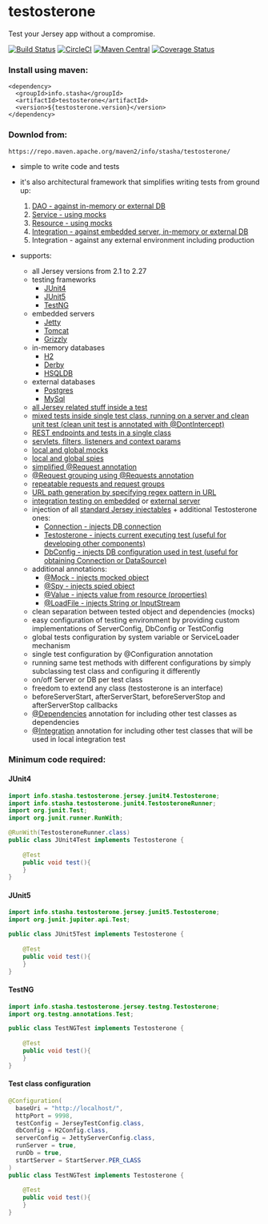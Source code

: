 # testosterone
Test your Jersey app without a compromise.

[![Build Status](https://travis-ci.org/stasha/testosterone.svg?branch=master)](https://travis-ci.org/stasha/testosterone)
[![CircleCI](https://circleci.com/gh/stasha/testosterone/tree/master.svg?style=svg)](https://circleci.com/gh/stasha/testosterone/tree/master)
[![Maven Central](https://maven-badges.herokuapp.com/maven-central/info.stasha/testosterone/badge.svg)](https://maven-badges.herokuapp.com/maven-central/info.stasha/testosterone)
[![Coverage Status](https://coveralls.io/repos/github/stasha/testosterone/badge.svg)](https://coveralls.io/github/stasha/testosterone)

### Install using maven:
```
<dependency>
  <groupId>info.stasha</groupId>
  <artifactId>testosterone</artifactId>
  <version>${testosterone.version}</version>
</dependency>
```
### Downlod from: 
```
https://repo.maven.apache.org/maven2/info/stasha/testosterone/
```

- simple to write code and tests 

- it's also architectural framework that simplifies writing tests from ground up: 
    1. [DAO - against in-memory or external DB](https://github.com/stasha/testosterone/blob/master/src/test/java/info/stasha/testosterone/jersey/junit4/integration/test/task/dao/TaskDaoTest.java)
    2. [Service - using mocks](https://github.com/stasha/testosterone/blob/master/src/test/java/info/stasha/testosterone/jersey/junit4/integration/test/task/service/TaskServiceTest.java)
    3. [Resource - using mocks](https://github.com/stasha/testosterone/blob/master/src/test/java/info/stasha/testosterone/jersey/junit4/integration/test/task/resource/TaskResourceTest.java)
    4. [Integration - against embedded server, in-memory or external DB](https://github.com/stasha/testosterone/blob/master/src/test/java/info/stasha/testosterone/jersey/junit4/integration/test/TaskEndpointIntegrationTest.java)
    5. Integration - against any external environment including production

- supports:
    - all Jersey versions from 2.1 to 2.27
    - testing frameworks 
        - [JUnit4](https://github.com/stasha/testosterone/tree/master/src/main/java/info/stasha/testosterone/jersey/junit4) 
        - [JUnit5](https://github.com/stasha/testosterone/tree/master/src/main/java/info/stasha/testosterone/jersey/junit5)
        - [TestNG](https://github.com/stasha/testosterone/tree/master/src/main/java/info/stasha/testosterone/jersey/testng)
    - embedded servers 
        - [Jetty](https://github.com/stasha/testosterone/blob/master/src/main/java/info/stasha/testosterone/servers/JettyServerConfig.java)
        - [Tomcat](https://github.com/stasha/testosterone/blob/master/src/main/java/info/stasha/testosterone/servers/TomcatServerConfig.java)
        - [Grizzly](https://github.com/stasha/testosterone/blob/master/src/main/java/info/stasha/testosterone/servers/GrizzlyServerConfig.java) 
    - in-memory databases 
        - [H2](https://github.com/stasha/testosterone/blob/master/src/main/java/info/stasha/testosterone/db/H2Config.java)
        - [Derby](https://github.com/stasha/testosterone/blob/master/src/main/java/info/stasha/testosterone/db/DerbyConfig.java)
        - [HSQLDB](https://github.com/stasha/testosterone/blob/master/src/main/java/info/stasha/testosterone/db/HsqlDbConfig.java)
    - external databases 
        - [Postgres](https://github.com/stasha/testosterone/blob/master/src/main/java/info/stasha/testosterone/db/PostgresConfig.java) 
        - [MySql](https://github.com/stasha/testosterone/blob/master/src/main/java/info/stasha/testosterone/db/MySqlConfig.java) 
    - [all Jersey related stuff inside a test](https://github.com/stasha/testosterone/blob/master/src/test/java/info/stasha/testosterone/jersey/junit4/jersey/injectables/InjectablesTest.java)
    - [mixed tests inside single test class, running on a server and clean unit test (clean unit test is annotated with @DontIntercept)](https://github.com/stasha/testosterone/blob/master/src/test/java/info/stasha/testosterone/jersey/junit4/jersey/injectables/InjectTestTest.java)
    - [REST endpoints and tests in a single class](https://github.com/stasha/testosterone/blob/master/src/test/java/info/stasha/testosterone/jersey/junit4/jersey/HttpMethodsTest.java)
    - [servlets, filters, listeners and context params](https://github.com/stasha/testosterone/tree/master/src/test/java/info/stasha/testosterone/jersey/junit4/servlet)
    - [local and global mocks](https://github.com/stasha/testosterone/blob/master/src/test/java/info/stasha/testosterone/jersey/junit4/jersey/injectables/MockInjectTest.java)
    - [local and global spies](https://github.com/stasha/testosterone/blob/master/src/test/java/info/stasha/testosterone/jersey/junit4/jersey/injectables/SpyInjectTest.java)
    - [simplified @Request annotation](https://github.com/stasha/testosterone/blob/master/src/test/java/info/stasha/testosterone/jersey/junit4/jersey/request/RequestTest.java)
    - [@Request grouping using @Requests annotation](https://github.com/stasha/testosterone/blob/master/src/test/java/info/stasha/testosterone/jersey/junit4/jersey/request/RequestTest.java)
    - [repeatable requests and request groups](https://github.com/stasha/testosterone/blob/master/src/test/java/info/stasha/testosterone/jersey/junit4/jersey/request/RequestTest.java)
    - [URL path generation by specifying regex pattern in URL](https://github.com/stasha/testosterone/blob/master/src/test/java/info/stasha/testosterone/jersey/junit4/jersey/request/RequestTest.java)
    - [integration testing on embedded](https://github.com/stasha/testosterone/blob/master/src/test/java/info/stasha/testosterone/jersey/junit4/integration/test/TaskEndpointIntegrationTest.java) or [external server](https://github.com/stasha/testosterone/blob/master/src/test/java/info/stasha/testosterone/jersey/junit4/jersey/request/ExternalBaseUriWithCustomJerseyPathTest.java)
    - injection of all [standard Jersey injectables](https://github.com/stasha/testosterone/blob/master/src/test/java/info/stasha/testosterone/jersey/junit4/jersey/injectables/InjectablesTest.java) + additional Testosterone ones:
        - [Connection - injects DB connection](https://github.com/stasha/testosterone/blob/master/src/test/java/info/stasha/testosterone/jersey/junit4/integration/test/task/dao/TaskDaoTest.java)
        - [Testosterone - injects current executing test (useful for developing other components)](https://github.com/stasha/testosterone/blob/master/src/main/java/info/stasha/testosterone/jersey/inject/SpyInjectionResolver.java)
        - [DbConfig - injects DB configuration used in test (useful for obtaining Connection or DataSource)](https://github.com/stasha/testosterone/blob/master/src/test/java/info/stasha/testosterone/jersey/junit4/db/HsqlDbConfigTest.java)
    - additional annotations:
        - [@Mock - injects mocked object](https://github.com/stasha/testosterone/blob/master/src/test/java/info/stasha/testosterone/jersey/junit4/jersey/injectables/MockInjectTest.java)
        - [@Spy - injects spied object](https://github.com/stasha/testosterone/blob/master/src/test/java/info/stasha/testosterone/jersey/junit4/jersey/injectables/SpyInjectTest.java)
        - [@Value - injects value from resource (properties)](https://github.com/stasha/testosterone/blob/master/src/test/java/info/stasha/testosterone/jersey/junit4/jersey/injectables/ValueInjectionTest.java)
        - [@LoadFile - injects String or InputStream](https://github.com/stasha/testosterone/blob/master/src/test/java/info/stasha/testosterone/jersey/junit4/jersey/injectables/LoadFileTest.java)
    - clean separation between tested object and dependencies (mocks)
    - easy configuration of testing environment by providing custom implementations of ServerConfig, DbConfig or TestConfig
    - global tests configuration by system variable or ServiceLoader mechanism
    - single test configuration by @Configuration annotation
    - running same test methods with different configurations by simply subclassing test class and configuring it differently
    - on/off Server or DB per test class
    - freedom to extend any class (testosterone is an interface)
    - beforeServerStart, afterServerStart, beforeServerStop and afterServerStop callbacks
    - [@Dependencies](https://github.com/stasha/testosterone/blob/master/src/test/java/info/stasha/testosterone/jersey/junit4/integration/test/task/dao/TaskDaoTest.java) annotation for including other test classes as dependencies
    - [@Integration](https://github.com/stasha/testosterone/blob/master/src/test/java/info/stasha/testosterone/jersey/junit4/integration/test/TaskEndpointIntegrationTest.java) annotation for including other test classes that will be used in local integration test

### Minimum code required:

#### JUnit4
```java
import info.stasha.testosterone.jersey.junit4.Testosterone;
import info.stasha.testosterone.junit4.TestosteroneRunner;
import org.junit.Test;
import org.junit.runner.RunWith;

@RunWith(TestosteroneRunner.class)
public class JUnit4Test implements Testosterone {
    
    @Test
    public void test(){
    }
}
```

#### JUnit5
```java
import info.stasha.testosterone.jersey.junit5.Testosterone;
import org.junit.jupiter.api.Test;

public class JUnit5Test implements Testosterone {
 
    @Test
    public void test(){
    }
}
```

#### TestNG
```java
import info.stasha.testosterone.jersey.testng.Testosterone;
import org.testng.annotations.Test;

public class TestNGTest implements Testosterone {
 
    @Test
    public void test(){
    }
}
```

#### Test class configuration
```java
@Configuration(
  baseUri = "http://localhost/", 
  httpPort = 9998, 
  testConfig = JerseyTestConfig.class, 
  dbConfig = H2Config.class, 
  serverConfig = JettyServerConfig.class, 
  runServer = true, 
  runDb = true, 
  startServer = StartServer.PER_CLASS
)
public class TestNGTest implements Testosterone {
 
    @Test
    public void test(){
    }
}
```

    
    



